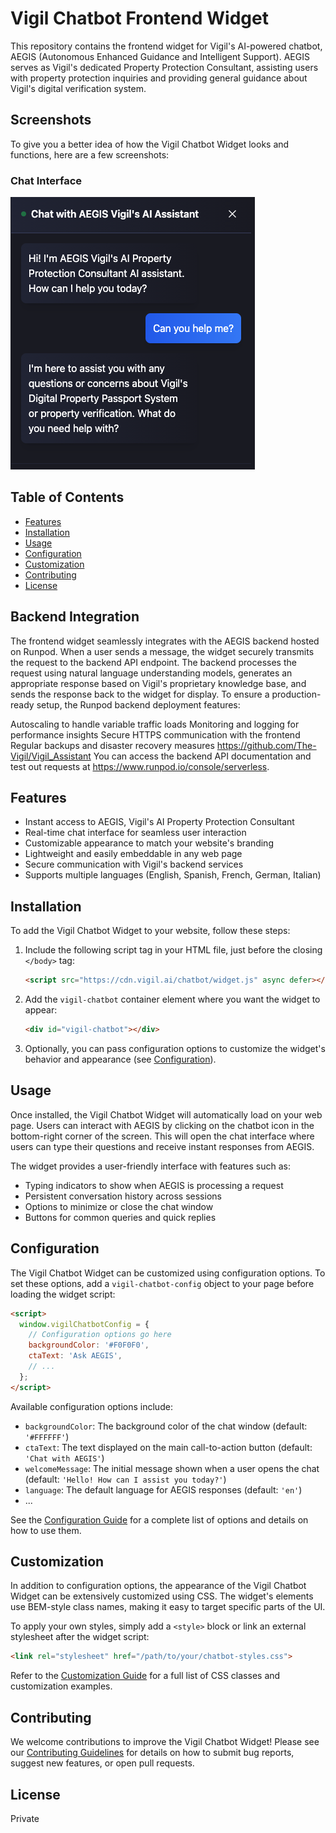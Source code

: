 # Vigil Chatbot Frontend Widget

This repository contains the frontend widget for Vigil's AI-powered chatbot, AEGIS (Autonomous Enhanced Guidance and Intelligent Support). AEGIS serves as Vigil's dedicated Property Protection Consultant, assisting users with property protection inquiries and providing general guidance about Vigil's digital verification system.

## Screenshots

To give you a better idea of how the Vigil Chatbot Widget looks and functions, here are a few screenshots:

### Chat Interface
![Chat Interface](images/chat-interface.png)

## Table of Contents
- [Features](#features)
- [Installation](#installation)
- [Usage](#usage)
- [Configuration](#configuration)
- [Customization](#customization)
- [Contributing](#contributing)
- [License](#license)

## Backend Integration
The frontend widget seamlessly integrates with the AEGIS backend hosted on Runpod. When a user sends a message, the widget securely transmits the request to the backend API endpoint. The backend processes the request using natural language understanding models, generates an appropriate response based on Vigil's proprietary knowledge base, and sends the response back to the widget for display.
To ensure a production-ready setup, the Runpod backend deployment features:

Autoscaling to handle variable traffic loads
Monitoring and logging for performance insights
Secure HTTPS communication with the frontend
Regular backups and disaster recovery measures
https://github.com/The-Vigil/Vigil_Assistant
You can access the backend API documentation and test out requests at https://www.runpod.io/console/serverless.

## Features
- Instant access to AEGIS, Vigil's AI Property Protection Consultant
- Real-time chat interface for seamless user interaction
- Customizable appearance to match your website's branding
- Lightweight and easily embeddable in any web page
- Secure communication with Vigil's backend services
- Supports multiple languages (English, Spanish, French, German, Italian)

## Installation
To add the Vigil Chatbot Widget to your website, follow these steps:

1. Include the following script tag in your HTML file, just before the closing `</body>` tag:

   ```html
   <script src="https://cdn.vigil.ai/chatbot/widget.js" async defer></script>
   ```

2. Add the `vigil-chatbot` container element where you want the widget to appear:

   ```html
   <div id="vigil-chatbot"></div>
   ```

3. Optionally, you can pass configuration options to customize the widget's behavior and appearance (see [Configuration](#configuration)).

## Usage
Once installed, the Vigil Chatbot Widget will automatically load on your web page. Users can interact with AEGIS by clicking on the chatbot icon in the bottom-right corner of the screen. This will open the chat interface where users can type their questions and receive instant responses from AEGIS.

The widget provides a user-friendly interface with features such as:
- Typing indicators to show when AEGIS is processing a request
- Persistent conversation history across sessions
- Options to minimize or close the chat window
- Buttons for common queries and quick replies

## Configuration
The Vigil Chatbot Widget can be customized using configuration options. To set these options, add a `vigil-chatbot-config` object to your page before loading the widget script:

```html
<script>
  window.vigilChatbotConfig = {
    // Configuration options go here
    backgroundColor: '#F0F0F0',
    ctaText: 'Ask AEGIS',
    // ...
  };
</script>
```

Available configuration options include:
- `backgroundColor`: The background color of the chat window (default: `'#FFFFFF'`)
- `ctaText`: The text displayed on the main call-to-action button (default: `'Chat with AEGIS'`)
- `welcomeMessage`: The initial message shown when a user opens the chat (default: `'Hello! How can I assist you today?'`) 
- `language`: The default language for AEGIS responses (default: `'en'`)
- ... 

See the [Configuration Guide](docs/configuration.md) for a complete list of options and details on how to use them.

## Customization
In addition to configuration options, the appearance of the Vigil Chatbot Widget can be extensively customized using CSS. The widget's elements use BEM-style class names, making it easy to target specific parts of the UI.

To apply your own styles, simply add a `<style>` block or link an external stylesheet after the widget script:

```html
<link rel="stylesheet" href="/path/to/your/chatbot-styles.css">
```

Refer to the [Customization Guide](docs/customization.md) for a full list of CSS classes and customization examples.

## Contributing
We welcome contributions to improve the Vigil Chatbot Widget! Please see our [Contributing Guidelines](CONTRIBUTING.md) for details on how to submit bug reports, suggest new features, or open pull requests.

## License
Private
